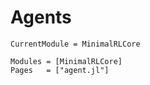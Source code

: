 
# Agents


```@meta
CurrentModule = MinimalRLCore
```

```@autodocs
Modules = [MinimalRLCore]
Pages   = ["agent.jl"]
```

